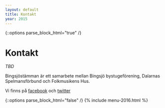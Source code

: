 ```yaml
---
layout: default
title: Kontakt
year: 2015
---
```


{::options parse_block_html="true" /}
<div class="glacier">

# Kontakt

_TBD_

Bingsjöstämman är ett samarbete mellan Bingsjö bystugeförening, Dalarnas Spelmansförbund och Folkmusikens Hus.

Vi finns på [facebook](https://www.facebook.com/bingsjostamman) och [twitter](https://twitter.com/bingsjostamman)

{::options parse_block_html="false" /}
{% include menu-2016.html %}

</div>

